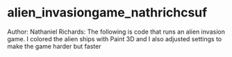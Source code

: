 # alien_invasiongame_nathrichcsuf
Author: Nathaniel Richards: The following is code that runs an alien invasion game. I colored the alien ships with Paint 3D and I also adjusted settings to make the game harder but faster
